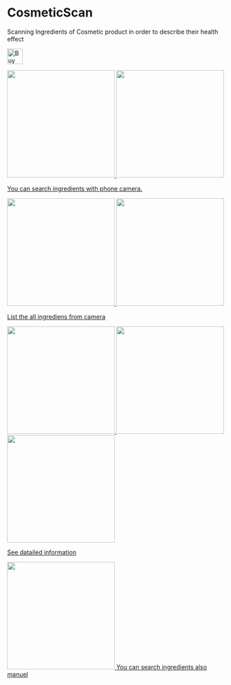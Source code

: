 # CosmeticScan
Scanning Ingredients of Cosmetic product in order to describe their health effect

<a href='https://ko-fi.com/B0B2TZMH' target='_blank'><img height='36' style='border:0px;height:36px;' src='https://az743702.vo.msecnd.net/cdn/kofi1.png?v=2' border='0' alt='Buy Me a Coffee at ko-fi.com' />

<img src="https://s19.postimg.cc/3smx319lf/image.png" width="250px" /> <img src="https://s19.postimg.cc/p10ll0tdf/image.png" width="250px" />

You can search ingredients with phone camera.

<img src="https://s19.postimg.cc/gvijmq7nn/image.png" width="250px" /> <img src="https://s19.postimg.cc/m6xg7er5f/image.png" width="250px" />

List the all ingrediens from camera

<img src="https://s19.postimg.cc/5j5y4xjj7/image.png" width="250px" /> <img src="https://s19.postimg.cc/dbwlwvun7/image.png" width="250px" /> <img src="https://s19.postimg.cc/tzo3zeck3/image.png" width="250px" />

See datailed information

<img src="https://s19.postimg.cc/x6inj0pab/image.png" width="250px" />
You can search ingredients also manuel

